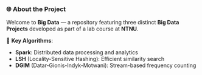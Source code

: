 ### 🌐 About the Project

Welcome to **Big Data** — a repository featuring three distinct **Big Data Projects** developed as part of a lab course at **NTNU**.

🚀 **Key Algorithms**:
- **Spark**: Distributed data processing and analytics
- **LSH** (Locality-Sensitive Hashing): Efficient similarity search
- **DGIM** (Datar-Gionis-Indyk-Motwani): Stream-based frequency counting
